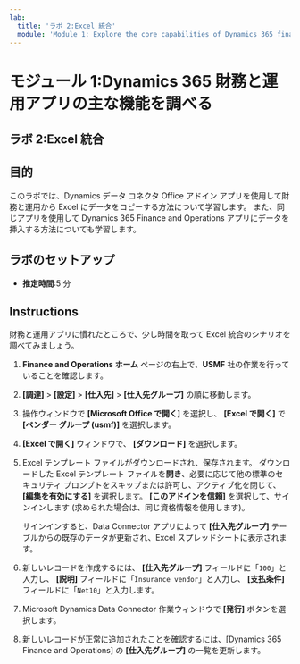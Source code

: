 ```yaml
---
lab:
  title: 'ラボ 2:Excel 統合'
  module: 'Module 1: Explore the core capabilities of Dynamics 365 finance and operations apps'
---
```


# モジュール 1:Dynamics 365 財務と運用アプリの主な機能を調べる

## ラボ 2:Excel 統合

## 目的

このラボでは、Dynamics データ コネクタ Office アドイン アプリを使用して財務と運用から Excel にデータをコピーする方法について学習します。 また、同じアプリを使用して Dynamics 365 Finance and Operations アプリにデータを挿入する方法についても学習します。 

## ラボのセットアップ

   - **推定時間**:5 分

## Instructions

財務と運用アプリに慣れたところで、少し時間を取って Excel 統合のシナリオを調べてみましょう。 

1.  **Finance and Operations ホーム** ページの右上で、**USMF** 社の作業を行っていることを確認します。 

2.  **[調達]**  >  **[設定]**  >  **[仕入先]**  >  **[仕入先グループ]** の順に移動します。

3.  操作ウィンドウで **[Microsoft Office で開く]** を選択し、 **[Excel で開く]** で **[ベンダー グループ (usmf)]** を選択します。

4.  **[Excel で開く]** ウィンドウで、 **[ダウンロード]** を選択します。 

5.  Excel テンプレート ファイルがダウンロードされ、保存されます。 ダウンロードした Excel テンプレート ファイルを**開き**、必要に応じて他の標準のセキュリティ プロンプトをスキップまたは許可し、アクティブ化を閉じて、 **[編集を有効にする]** を選択します。 **[このアドインを信頼]** を選択して、サインインします (求められた場合は、同じ資格情報を使用します)。 

    サインインすると、Data Connector アプリによって **[仕入先グループ]** テーブルからの既存のデータが更新され、Excel スプレッドシートに表示されます。 

6.  新しいレコードを作成するには、 **[仕入先グループ]** フィールドに「`100`」と入力し、 **[説明]** フィールドに「`Insurance vendor`」と入力し、 **[支払条件]** フィールドに「`Net10`」と入力します。 

7.  Microsoft Dynamics Data Connector 作業ウィンドウで **[発行]** ボタンを選択します。 

8.  新しいレコードが正常に追加されたことを確認するには、[Dynamics 365 Finance and Operations] の **[仕入先グループ]** の一覧を更新します。 

